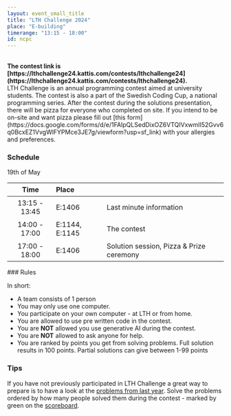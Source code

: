 ```yaml
---
layout: event_small_title
title: "LTH Challenge 2024"
place: "E-building"
timerange: "13:15 - 18:00"
id: ncpc
---
```


<br>
<b>
The contest link is [https://lthchallenge24.kattis.com/contests/lthchallenge24](https://lthchallenge24.kattis.com/contests/lthchallenge24).
</b>

<br />
LTH Challenge is an annual programming contest aimed at university students. The contest is also a part of the Swedish Coding Cup, a national programming series. After the contest during the solutions presentation, there will be pizza for everyone who completed on site. If you intend to be on-site and want pizza please fill out [this form](https://docs.google.com/forms/d/e/1FAIpQLSedDixOZ6VTQIVxwmlI52Gvv6q0BcxEZ1VvgWlFYPMce3JE7g/viewform?usp=sf_link) with your allergies and preferences.

### Schedule

19th of May

<style>
td, th {padding: 5px;}
</style>

|     Time      | Place          |                                          |
| :-----------: | :------------- | :--------------------------------------- |
| 13:15 - 13:45 | E:1406         | Last minute information                  |
| 14:00 - 17:00 | E:1144, E:1145 | The contest                              |
| 17:00 - 18:00 | E:1406         | Solution session, Pizza & Prize ceremony |

<a name="rules" />
### Rules

In short:

- A team consists of 1 person
- You may only use one computer.
- You participate on your own computer - at LTH or from home.
- You are allowed to use pre written code in the contest.
- You are **NOT** allowed you use generative AI during the contest.
- You are **NOT** allowed to ask anyone for help.
- You are ranked by points you get from solving problems. Full solution results in 100 points. Partial solutions can give between 1-99 points

### Tips

If you have not previously participated in LTH Challenge a great way to prepare is to have a look at the [problems from last year](https://lthchallenge22.kattis.com/contests/lthchallenge22). Solve the problems ordered by how many people solved them during the contest - marked by green on the [scoreboard](https://lthchallenge22.kattis.com/contests/lthchallenge22/standings).
